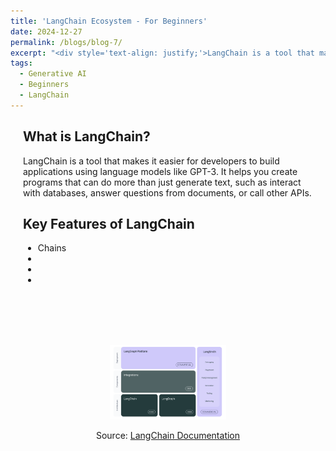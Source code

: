 ```yaml
---
title: 'LangChain Ecosystem - For Beginners'
date: 2024-12-27
permalink: /blogs/blog-7/
excerpt: "<div style='text-align: justify;'>LangChain is a tool that makes it easier for developers to build applications using language models like GPT-3. It helps you create programs that can do more than just generate text, such as interact with databases, answer questions from documents, or call other APIs. "
tags:
  - Generative AI
  - Beginners
  - LangChain
---
```

<div style="margin-left: 20px; margin-right: 20px; margin-top: 20px; margin-bottom: 30px;"> 

<h2>What is LangChain?</h2>
 LangChain is a tool that makes it easier for developers to build applications using language models like GPT-3. It helps you create programs that can do more than just generate text, such as interact with databases, answer questions from documents, or call other APIs.

 <h2>Key Features of LangChain</h2>
 <ul>
  <li>Chains</li>
  <li></li>
  <li></li>
  <li></li>
 </ul>

<br></br><br></br>
<div style="text-align: center;">
  <img src="/images/posts/langchain.png" width="40%" alt="LangChain" />
  <p>Source: <a href="https://python.langchain.com/docs/introduction/" target="_blank">LangChain Documentation</a></p>
</div>
</div>

